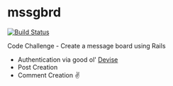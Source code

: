 mssgbrd
=======

[![Build Status](https://travis-ci.org/albab/mssgbrd.svg?branch=master)](https://travis-ci.org/albab/mssgbrd)

Code Challenge - Create a message board using Rails
- Authentication via good ol' [Devise](https://github.com/plataformatec/devise)
- Post Creation
- Comment Creation
✌️